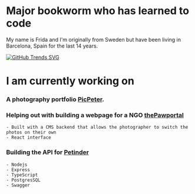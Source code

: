 # Major bookworm who has learned to code 

My name is Frida and I'm originally from Sweden but have been living in Barcelona, Spain for the last 14 years. 

[![GitHub Trends SVG](https://api.githubtrends.io/user/svg/fridavbg/langs?time_range=three_months&include_private=true&compact=true)](https://githubtrends.io)


# I am currently working on

  ### A photography portfolio [PicPeter](https://picpeter.com/).  
  ### Helping out with building a webpage for a NGO [thePawportal](https://www.instagram.com/thepawportal/)
    - Built with a CMS backend that allows the photographer to switch the photos on their own
    - React interface
  ### Building the API for [Petinder](https://www.linkedin.com/company/petinder-online/)
    - Nodejs
    - Express
    - TypeScript
    - PostgresSQL
    - Swagger
